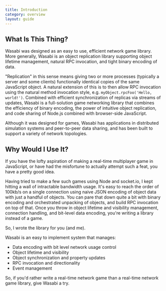 ```yaml
---
title: Introduction
category: overview
layout: guide
---
```


What Is This Thing?
---

Wasabi was designed as an easy to use, efficient network game library. More generally, Wasabi is an object replication library supporting object lifetime management, natural RPC invocation, and tight binary encoding of data.

"Replication" in this sense means giving two or more processes (typically a server and some clients) functionally identical copies of the same JavaScript object. A natural extension of this is to then allow RPC invocation using the natural method invocation style, e.g. `myObject.rpcFoo('Hello, world!')`. Combined with efficient synchronization of replicas via streams of updates, Wasabi is a full-solution game networking library that combines the efficiency of binary encoding, the power of intuitive object replication, and code sharing of Node.js combined with browser-side JavaScript. 

Although it was designed for games, Wasabi has applications in distributed simulation systems and peer-to-peer data sharing, and has been built to support a variety of network topologies.

Why Would I Use It?
---
If you have the lofty aspiration of making a real-time multiplayer game in JavaScript, or have had the misfortune to actually attempt such a feat, you have a pretty good idea.

Having tried to make a few such games using Node and socket.io, I kept hitting a wall of intractable bandwidth usage. It's easy to reach the order of 100kb/s on a single connection using naive JSON encoding of object data with just a handful of objects. You can pare that down quite a bit with binary encoding and orchestrated unpacking of objects, and build RPC invocation on top of that. Once you throw in object lifetime and visibility management, connection handling, and bit-level data encoding, you're writing a library instead of a game.

So, I wrote the library for you (and me).

Wasabi is an easy to implement system that manages:

 - Data encoding with bit level network usage control
 - Object lifetime and visibility
 - Object synchronization and property updates
 - RPC invocation and directionality
 - Event management

So, if you'd rather write a real-time network game than a real-time network game library, give Wasabi a try.